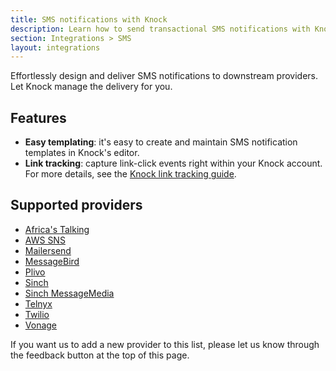 ```yaml
---
title: SMS notifications with Knock
description: Learn how to send transactional SMS notifications with Knock.
section: Integrations > SMS
layout: integrations
---
```


Effortlessly design and deliver SMS notifications to downstream providers. Let Knock manage the delivery for you.

## Features

- **Easy templating**: it's easy to create and maintain SMS notification templates in Knock's editor.
- **Link tracking**: capture link-click events right within your Knock account. For more details, see the [Knock link tracking guide](/send-notifications/tracking).

## Supported providers

- [Africa's Talking](/integrations/sms/africas-talking)
- [AWS SNS](/integrations/sms/aws-sns)
- [Mailersend](/integrations/sms/mailersend)
- [MessageBird](/integrations/sms/messagebird)
- [Plivo](/integrations/sms/plivo)
- [Sinch](/integrations/sms/sinch)
- [Sinch MessageMedia](/integrations/sms/sinch-message-media)
- [Telnyx](/integrations/sms/telnyx)
- [Twilio](/integrations/sms/twilio)
- [Vonage](/integrations/sms/vonage)

If you want us to add a new provider to this list, please let us know through the feedback button at the top of this page.
